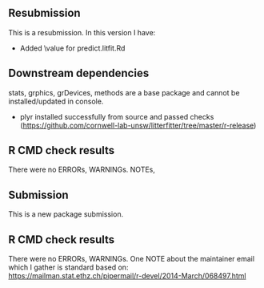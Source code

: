 ## Resubmission

This is a resubmission. In this version I have:

- Added \value for predict.litfit.Rd

## Downstream dependencies

stats, grphics, grDevices, methods are a base package and cannot be installed/updated in console.

- plyr installed successfully from source and passed checks (https://github.com/cornwell-lab-unsw/litterfitter/tree/master/r-release)

## R CMD check results

There were no ERRORs, WARNINGs. NOTEs,

## Submission

This is a new package submission.

## R CMD check results

There were no ERRORs, WARNINGs.  One NOTE about the maintainer email which I gather is standard based on: https://mailman.stat.ethz.ch/pipermail/r-devel/2014-March/068497.html

